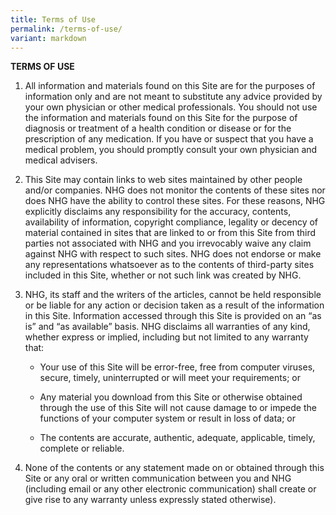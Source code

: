 ```yaml
---
title: Terms of Use
permalink: /terms-of-use/
variant: markdown
---
```

**TERMS OF USE**

1.  All information and materials found on this Site are for the purposes of information only and are not meant to substitute any advice provided by your own physician or other medical professionals. You should not use the information and materials found on this Site for the purpose of diagnosis or treatment of a health condition or disease or for the prescription of any medication. If you have or suspect that you have a medical problem, you should promptly consult your own physician and medical advisers.
    
2.  This Site may contain links to web sites maintained by other people and/or companies. NHG does not monitor the contents of these sites nor does NHG have the ability to control these sites. For these reasons, NHG explicitly disclaims any responsibility for the accuracy, contents, availability of information, copyright compliance, legality or decency of material contained in sites that are linked to or from this Site from third parties not associated with NHG and you irrevocably waive any claim against NHG with respect to such sites. NHG does not endorse or make any representations whatsoever as to the contents of third-party sites included in this Site, whether or not such link was created by NHG.
    
3.  NHG, its staff and the writers of the articles, cannot be held responsible or be liable for any action or decision taken as a result of the information in this Site. Information accessed through this Site is provided on an “as is” and “as available” basis. NHG disclaims all warranties of any kind, whether express or implied, including but not limited to any warranty that:
    
    *   Your use of this Site will be error-free, free from computer viruses, secure, timely, uninterrupted or will meet your requirements; or
        
    *   Any material you download from this Site or otherwise obtained through the use of this Site will not cause damage to or impede the functions of your computer system or result in loss of data; or
        
    *   The contents are accurate, authentic, adequate, applicable, timely, complete or reliable.
        
4.  None of the contents or any statement made on or obtained through this Site or any oral or written communication between you and NHG (including email or any other electronic communication) shall create or give rise to any warranty unless expressly stated otherwise).
    

[](mailto:?Subject=Terms%20of%20Use&Body=https%3A%2F%2Fstaging.d28fdlln5qwqaz.amplifyapp.com%2Fterms-of-use%2F)

[](http://www.facebook.com/sharer.php?u=https%3A%2F%2Fstaging.d28fdlln5qwqaz.amplifyapp.com%2Fterms-of-use%2F)

[](https://www.linkedin.com/sharing/share-offsite/?url=https%3A%2F%2Fstaging.d28fdlln5qwqaz.amplifyapp.com%2Fterms-of-use%2F&title=Terms%20of%20Use)